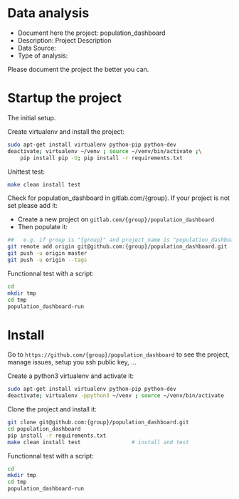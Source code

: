 # Data analysis
- Document here the project: population_dashboard
- Description: Project Description
- Data Source:
- Type of analysis:

Please document the project the better you can.

# Startup the project

The initial setup.

Create virtualenv and install the project:
```bash
sudo apt-get install virtualenv python-pip python-dev
deactivate; virtualenv ~/venv ; source ~/venv/bin/activate ;\
    pip install pip -U; pip install -r requirements.txt
```

Unittest test:
```bash
make clean install test
```

Check for population_dashboard in gitlab.com/{group}.
If your project is not set please add it:

- Create a new project on `gitlab.com/{group}/population_dashboard`
- Then populate it:

```bash
##   e.g. if group is "{group}" and project_name is "population_dashboard"
git remote add origin git@github.com:{group}/population_dashboard.git
git push -u origin master
git push -u origin --tags
```

Functionnal test with a script:

```bash
cd
mkdir tmp
cd tmp
population_dashboard-run
```

# Install

Go to `https://github.com/{group}/population_dashboard` to see the project, manage issues,
setup you ssh public key, ...

Create a python3 virtualenv and activate it:

```bash
sudo apt-get install virtualenv python-pip python-dev
deactivate; virtualenv -ppython3 ~/venv ; source ~/venv/bin/activate
```

Clone the project and install it:

```bash
git clone git@github.com:{group}/population_dashboard.git
cd population_dashboard
pip install -r requirements.txt
make clean install test                # install and test
```
Functionnal test with a script:

```bash
cd
mkdir tmp
cd tmp
population_dashboard-run
```
